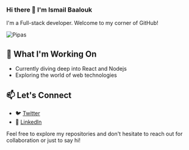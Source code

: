 ### Hi there 👋 I'm Ismail Baalouk

I'm a Full-stack developer. Welcome to my corner of GitHub!

![Pipas](https://media.licdn.com/dms/image/D4E16AQHEioho-a82gw/profile-displaybackgroundimage-shrink_350_1400/0/1701276729004?e=1708560000&v=beta&t=Vh0mLfCnn2qpzhtEBqNZR6ZXNKWQdXEZ4DsartM6Fy0)

## 🔭 What I'm Working On

- Currently diving deep into React and Nodejs
- Exploring the world of web technologies

## 📫 Let's Connect

- 🐦 [Twitter](https://twitter.com/pipasdev)
- 💼 [LinkedIn](https://www.linkedin.com/in/ismail-baalouk)

Feel free to explore my repositories and don't hesitate to reach out for collaboration or just to say hi!
